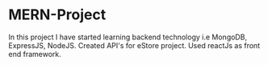 # MERN-Project
In this project I have started learning backend technology i.e MongoDB, ExpressJS, NodeJS.
Created API's for eStore project.
Used reactJs as front end framework.
